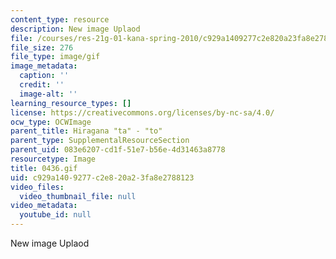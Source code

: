 ```yaml
---
content_type: resource
description: New image Uplaod
file: /courses/res-21g-01-kana-spring-2010/c929a1409277c2e820a23fa8e2788123_0436.gif
file_size: 276
file_type: image/gif
image_metadata:
  caption: ''
  credit: ''
  image-alt: ''
learning_resource_types: []
license: https://creativecommons.org/licenses/by-nc-sa/4.0/
ocw_type: OCWImage
parent_title: Hiragana "ta" - "to"
parent_type: SupplementalResourceSection
parent_uid: 083e6207-cd1f-51e7-b56e-4d31463a8778
resourcetype: Image
title: 0436.gif
uid: c929a140-9277-c2e8-20a2-3fa8e2788123
video_files:
  video_thumbnail_file: null
video_metadata:
  youtube_id: null
---
```

New image Uplaod